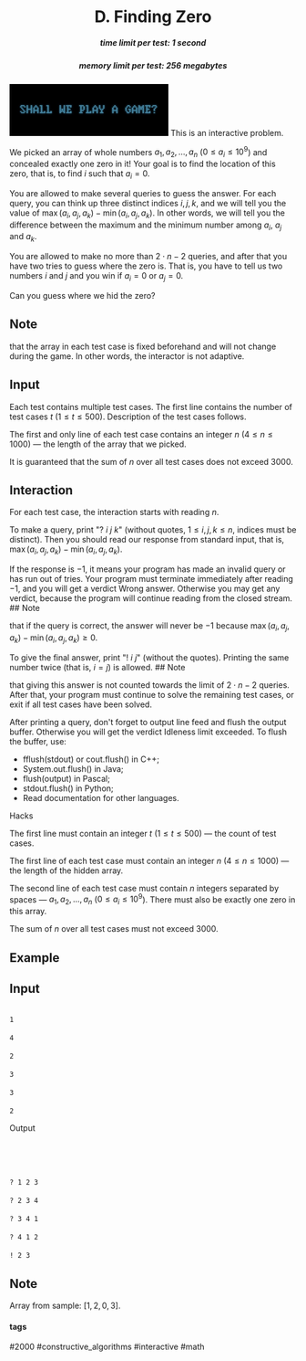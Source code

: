 <h1 style='text-align: center;'> D. Finding Zero</h1>

<h5 style='text-align: center;'>time limit per test: 1 second</h5>
<h5 style='text-align: center;'>memory limit per test: 256 megabytes</h5>

 ![](images/2df018a483e2a7669e44b83350946f38698b5b35.png) This is an interactive problem.

We picked an array of whole numbers $a_1, a_2, \ldots, a_n$ ($0 \le a_i \le 10^9$) and concealed exactly one zero in it! Your goal is to find the location of this zero, that is, to find $i$ such that $a_i = 0$.

You are allowed to make several queries to guess the answer. For each query, you can think up three distinct indices $i, j, k$, and we will tell you the value of $\max(a_i, a_j, a_k) - \min(a_i, a_j, a_k)$. In other words, we will tell you the difference between the maximum and the minimum number among $a_i$, $a_j$ and $a_k$.

You are allowed to make no more than $2 \cdot n - 2$ queries, and after that you have two tries to guess where the zero is. That is, you have to tell us two numbers $i$ and $j$ and you win if $a_i = 0$ or $a_j = 0$.

Can you guess where we hid the zero?

## Note

 that the array in each test case is fixed beforehand and will not change during the game. In other words, the interactor is not adaptive.

## Input

Each test contains multiple test cases. The first line contains the number of test cases $t$ ($1 \le t \le 500$). Description of the test cases follows.

The first and only line of each test case contains an integer $n$ ($4 \le n \le 1000$) — the length of the array that we picked.

It is guaranteed that the sum of $n$ over all test cases does not exceed $3000$.

## Interaction

For each test case, the interaction starts with reading $n$.

To make a query, print "? $i$ $j$ $k$" (without quotes, $1 \le i, j, k \le n$, indices must be distinct). Then you should read our response from standard input, that is, $\max(a_i, a_j, a_k) - \min(a_i, a_j, a_k)$.

If the response is $-1$, it means your program has made an invalid query or has run out of tries. Your program must terminate immediately after reading $-1$, and you will get a verdict Wrong answer. Otherwise you may get any verdict, because the program will continue reading from the closed stream. ## Note

 that if the query is correct, the answer will never be $-1$ because $\max(a_i, a_j, a_k) - \min(a_i, a_j, a_k) \geq 0$.

To give the final answer, print "! $i$ $j$" (without the quotes). Printing the same number twice (that is, $i = j$) is allowed. ## Note

 that giving this answer is not counted towards the limit of $2 \cdot n - 2$ queries. After that, your program must continue to solve the remaining test cases, or exit if all test cases have been solved.

After printing a query, don't forget to output line feed and flush the output buffer. Otherwise you will get the verdict Idleness limit exceeded. To flush the buffer, use:

* fflush(stdout) or cout.flush() in C++;
* System.out.flush() in Java;
* flush(output) in Pascal;
* stdout.flush() in Python;
* Read documentation for other languages.

Hacks

The first line must contain an integer $t$ ($1 \le t \le 500$) — the count of test cases.

The first line of each test case must contain an integer $n$ ($4 \le n \le 1000$) — the length of the hidden array.

The second line of each test case must contain $n$ integers separated by spaces — $a_1, a_2, \ldots, a_n$ ($0 \le a_i \le 10^9$). There must also be exactly one zero in this array.

The sum of $n$ over all test cases must not exceed $3000$.

## Example

## Input


```

1

4

2

3

3

2

```
Output
```




? 1 2 3

? 2 3 4

? 3 4 1

? 4 1 2

! 2 3
```
## Note

Array from sample: $[1, 2, 0, 3]$.



#### tags 

#2000 #constructive_algorithms #interactive #math 
